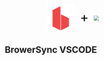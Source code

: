 <div style="display: flex; align-items: center;justify-content: center;">
	<img style="width:90px" src="./images/browsersync.png"> 
	<img style="width:20px; margin:0 20px" src="./images/plus.svg"/>
	<img style="width:90px" src="./images/vscode.png">
</div>

# BrowerSync VSCODE
